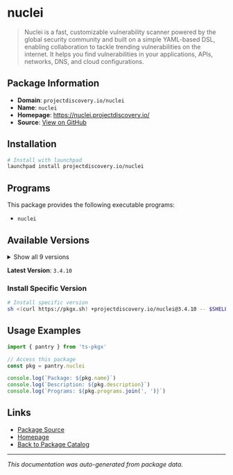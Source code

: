 # nuclei

> Nuclei is a fast, customizable vulnerability scanner powered by the global security community and built on a simple YAML-based DSL, enabling collaboration to tackle trending vulnerabilities on the internet. It helps you find vulnerabilities in your applications, APIs, networks, DNS, and cloud configurations.

## Package Information

- **Domain**: `projectdiscovery.io/nuclei`
- **Name**: `nuclei`
- **Homepage**: https://nuclei.projectdiscovery.io/
- **Source**: [View on GitHub](https://github.com/pkgxdev/pantry/tree/main/projects/projectdiscovery.io/nuclei/package.yml)

## Installation

```bash
# Install with launchpad
launchpad install projectdiscovery.io/nuclei
```

## Programs

This package provides the following executable programs:

- `nuclei`

## Available Versions

<details>
<summary>Show all 9 versions</summary>

- `3.4.10`, `3.4.9`, `3.4.8`, `3.4.7`, `3.4.6`
- `3.4.5`, `3.4.4`, `3.4.3`, `3.4.2`

</details>

**Latest Version**: `3.4.10`

### Install Specific Version

```bash
# Install specific version
sh <(curl https://pkgx.sh) +projectdiscovery.io/nuclei@3.4.10 -- $SHELL -i
```

## Usage Examples

```typescript
import { pantry } from 'ts-pkgx'

// Access this package
const pkg = pantry.nuclei

console.log(`Package: ${pkg.name}`)
console.log(`Description: ${pkg.description}`)
console.log(`Programs: ${pkg.programs.join(', ')}`)
```

## Links

- [Package Source](https://github.com/pkgxdev/pantry/tree/main/projects/projectdiscovery.io/nuclei/package.yml)
- [Homepage](https://nuclei.projectdiscovery.io/)
- [Back to Package Catalog](../../../package-catalog.md)

---

*This documentation was auto-generated from package data.*
